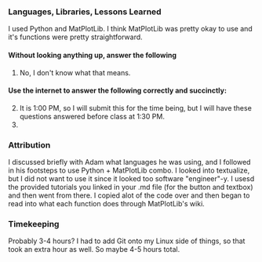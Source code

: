 ### Languages, Libraries, Lessons Learned

I used Python and MatPlotLib. I think MatPlotLib was pretty okay to use and it's functions were pretty straightforward.

#### Without looking anything up, answer the following
1. No, I don't know what that means.

#### Use the internet to answer the following correctly and succinctly:
2. It is 1:00 PM, so I will submit this for the time being, but I will have these questions answered before class at 1:30 PM.
3. 

### Attribution

I discussed briefly with Adam what languages he was using, and I followed in his footsteps to use Python + MatPlotLib combo. I looked into textualize, but I did not want to use it since it looked too software "engineer"-y.
I usesd the provided tutorials you linked in your .md file (for the button and textbox) and then went from there. I copied alot of the code over and then began to read into what each function does through MatPlotLib's wiki.

### Timekeeping

Probably 3-4 hours? I had to add Git onto my Linux side of things, so that took an extra hour as well. So maybe 4-5 hours total.
